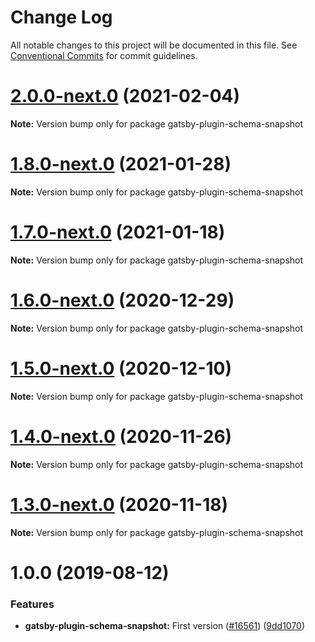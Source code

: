 # Change Log

All notable changes to this project will be documented in this file.
See [Conventional Commits](https://conventionalcommits.org) for commit guidelines.

# [2.0.0-next.0](https://github.com/gatsbyjs/gatsby/compare/gatsby-plugin-schema-snapshot@1.8.0-next.0...gatsby-plugin-schema-snapshot@2.0.0-next.0) (2021-02-04)

**Note:** Version bump only for package gatsby-plugin-schema-snapshot

# [1.8.0-next.0](https://github.com/gatsbyjs/gatsby/compare/gatsby-plugin-schema-snapshot@1.7.0-next.0...gatsby-plugin-schema-snapshot@1.8.0-next.0) (2021-01-28)

**Note:** Version bump only for package gatsby-plugin-schema-snapshot

# [1.7.0-next.0](https://github.com/gatsbyjs/gatsby/compare/gatsby-plugin-schema-snapshot@1.6.0-next.0...gatsby-plugin-schema-snapshot@1.7.0-next.0) (2021-01-18)

**Note:** Version bump only for package gatsby-plugin-schema-snapshot

# [1.6.0-next.0](https://github.com/gatsbyjs/gatsby/compare/gatsby-plugin-schema-snapshot@1.5.0-next.0...gatsby-plugin-schema-snapshot@1.6.0-next.0) (2020-12-29)

**Note:** Version bump only for package gatsby-plugin-schema-snapshot

# [1.5.0-next.0](https://github.com/gatsbyjs/gatsby/compare/gatsby-plugin-schema-snapshot@1.4.0-next.0...gatsby-plugin-schema-snapshot@1.5.0-next.0) (2020-12-10)

**Note:** Version bump only for package gatsby-plugin-schema-snapshot

# [1.4.0-next.0](https://github.com/gatsbyjs/gatsby/compare/gatsby-plugin-schema-snapshot@1.3.0-next.0...gatsby-plugin-schema-snapshot@1.4.0-next.0) (2020-11-26)

**Note:** Version bump only for package gatsby-plugin-schema-snapshot

# [1.3.0-next.0](https://github.com/gatsbyjs/gatsby/compare/gatsby-plugin-schema-snapshot@1.2.0-next.0...gatsby-plugin-schema-snapshot@1.3.0-next.0) (2020-11-18)

**Note:** Version bump only for package gatsby-plugin-schema-snapshot

# 1.0.0 (2019-08-12)

### Features

- **gatsby-plugin-schema-snapshot:** First version ([#16561](https://github.com/gatsbyjs/gatsby/issues/16561)) ([9dd1070](https://github.com/gatsbyjs/gatsby/commit/9dd1070))

